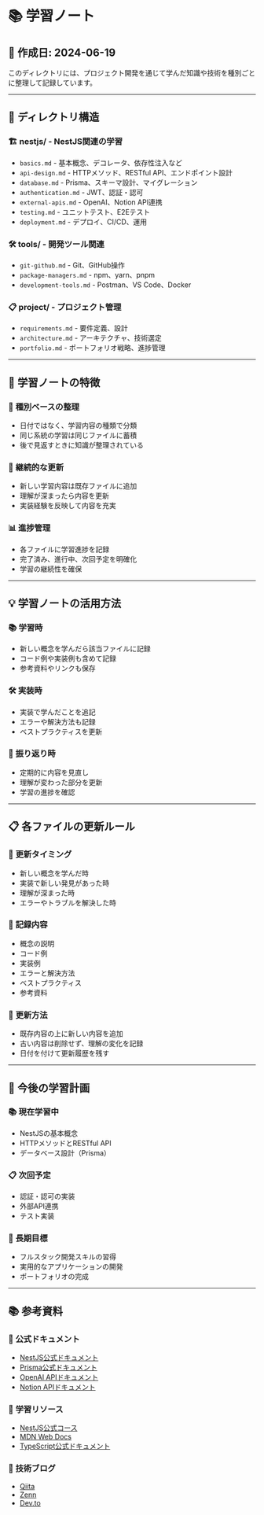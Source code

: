 # 📚 学習ノート

## 📅 作成日: 2024-06-19

このディレクトリには、プロジェクト開発を通じて学んだ知識や技術を種別ごとに整理して記録しています。

---

## 📁 ディレクトリ構造

### 🏗️ **nestjs/** - NestJS関連の学習
- `basics.md` - 基本概念、デコレータ、依存性注入など
- `api-design.md` - HTTPメソッド、RESTful API、エンドポイント設計
- `database.md` - Prisma、スキーマ設計、マイグレーション
- `authentication.md` - JWT、認証・認可
- `external-apis.md` - OpenAI、Notion API連携
- `testing.md` - ユニットテスト、E2Eテスト
- `deployment.md` - デプロイ、CI/CD、運用

### 🛠️ **tools/** - 開発ツール関連
- `git-github.md` - Git、GitHub操作
- `package-managers.md` - npm、yarn、pnpm
- `development-tools.md` - Postman、VS Code、Docker

### 📋 **project/** - プロジェクト管理
- `requirements.md` - 要件定義、設計
- `architecture.md` - アーキテクチャ、技術選定
- `portfolio.md` - ポートフォリオ戦略、進捗管理

---

## 🎯 学習ノートの特徴

### 📝 **種別ベースの整理**
- 日付ではなく、学習内容の種類で分類
- 同じ系統の学習は同じファイルに蓄積
- 後で見返すときに知識が整理されている

### 🔄 **継続的な更新**
- 新しい学習内容は既存ファイルに追加
- 理解が深まったら内容を更新
- 実装経験を反映して内容を充実

### 📊 **進捗管理**
- 各ファイルに学習進捗を記録
- 完了済み、進行中、次回予定を明確化
- 学習の継続性を確保

---

## 💡 学習ノートの活用方法

### 📚 **学習時**
- 新しい概念を学んだら該当ファイルに記録
- コード例や実装例も含めて記録
- 参考資料やリンクも保存

### 🛠️ **実装時**
- 実装で学んだことを追記
- エラーや解決方法も記録
- ベストプラクティスを更新

### 📝 **振り返り時**
- 定期的に内容を見直し
- 理解が変わった部分を更新
- 学習の進捗を確認

---

## 📋 各ファイルの更新ルール

### 🎯 **更新タイミング**
- 新しい概念を学んだ時
- 実装で新しい発見があった時
- 理解が深まった時
- エラーやトラブルを解決した時

### 📝 **記録内容**
- 概念の説明
- コード例
- 実装例
- エラーと解決方法
- ベストプラクティス
- 参考資料

### 🔄 **更新方法**
- 既存内容の上に新しい内容を追加
- 古い内容は削除せず、理解の変化を記録
- 日付を付けて更新履歴を残す

---

## 🚀 今後の学習計画

### 📚 **現在学習中**
- NestJSの基本概念
- HTTPメソッドとRESTful API
- データベース設計（Prisma）

### 📋 **次回予定**
- 認証・認可の実装
- 外部API連携
- テスト実装

### 🎯 **長期目標**
- フルスタック開発スキルの習得
- 実用的なアプリケーションの開発
- ポートフォリオの完成

---

## 📚 参考資料

### 📖 **公式ドキュメント**
- [NestJS公式ドキュメント](https://docs.nestjs.com/)
- [Prisma公式ドキュメント](https://www.prisma.io/docs)
- [OpenAI APIドキュメント](https://platform.openai.com/docs)
- [Notion APIドキュメント](https://developers.notion.com/)

### 🎥 **学習リソース**
- [NestJS公式コース](https://courses.nestjs.com/)
- [MDN Web Docs](https://developer.mozilla.org/)
- [TypeScript公式ドキュメント](https://www.typescriptlang.org/docs/)

### 📝 **技術ブログ**
- [Qiita](https://qiita.com/)
- [Zenn](https://zenn.dev/)
- [Dev.to](https://dev.to/) 
